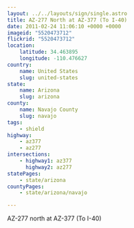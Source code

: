 ```yaml
---
layout: ../../layouts/sign/single.astro
title: AZ-277 North at AZ-377 (To I-40)
date: 2011-02-24 11:06:10 +0000 +0000
imageid: "5520473712"
flickrid: "5520473712"
location:
    latitude: 34.463895
    longitude: -110.476627
country:
    name: United States
    slug: united-states
state:
    name: Arizona
    slug: arizona
county:
    name: Navajo County
    slug: navajo
tags:
    - shield
highway:
    - az377
    - az277
intersections:
    - highway1: az377
      highway2: az277
statePages:
    - state/arizona
countyPages:
    - state/arizona/navajo

---
```

AZ-277 north at AZ-377 (To I-40)